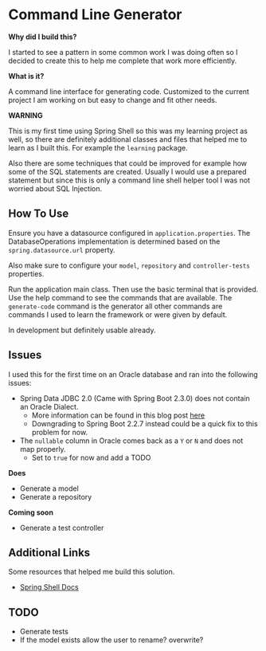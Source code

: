 # Command Line Generator

**Why did I build this?**

I started to see a pattern in some common work I was doing often so I decided to create this to
help me complete that work more efficiently.

**What is it?**

A command line interface for generating code.  Customized to the current project I am working
on but easy to change and fit other needs.

**WARNING**

This is my first time using Spring Shell so this was my learning project as well, so there are definitely
additional classes and files that helped me to learn as I built this.  For example the `learning` package.

Also there are some techniques that could be improved for example how some of the SQL statements are created.  Usually
I would use a prepared statement but since this is only a command line shell helper tool I was not worried about SQL 
Injection.

## How To Use

Ensure you have a datasource configured in `application.properties`.  The DatabaseOperations implementation is 
determined based on the `spring.datasource.url` property.

Also make sure to configure your `model`, `repository` and `controller-tests` properties.

Run the application main class.  Then use the basic terminal that is provided.  Use the help
command to see the commands that are available.  The `generate-code` command is the generator
all other commands are commands I used to learn the framework or were given by default.

In development but definitely usable already.

## Issues

I used this for the first time on an Oracle database and ran into the following issues:

- Spring Data JDBC 2.0 (Came with Spring Boot 2.3.0) does not contain an Oracle Dialect.
    - More information can be found in this blog post [here](https://spring.io/blog/2020/05/20/migrating-to-spring-data-jdbc-2-0)
    - Downgrading to Spring Boot 2.2.7 instead could be a quick fix to this problem for now.
- The `nullable` column in Oracle comes back as a `Y` or `N` and does not map properly.
    - Set to `true` for now and add a TODO

**Does**

- Generate a model
- Generate a repository

**Coming soon**

- Generate a test controller

## Additional Links

Some resources that helped me build this solution.

- [Spring Shell Docs](https://spring.io/projects/spring-shell)

## TODO

- Generate tests
- If the model exists allow the user to rename? overwrite?